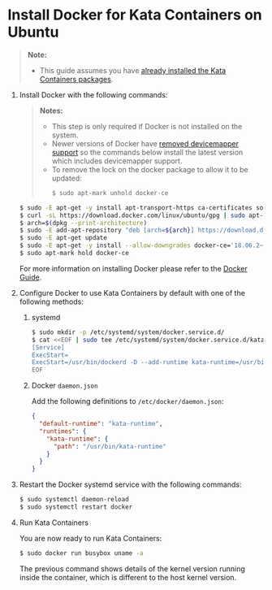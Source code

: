 # Install Docker for Kata Containers on Ubuntu

> **Note:**
>
> - This guide assumes you have
>   [already installed the Kata Containers packages](../ubuntu-installation-guide.md).

1. Install Docker with the following commands:

   > **Notes:**
   >
   > - This step is only required if Docker is not installed on the system.
   > - Newer versions of Docker have
   >   [removed devicemapper support](https://github.com/kata-containers/documentation/issues/373)
   >   so the commands below install the latest version which includes
   >   devicemapper support.
   > - To remove the lock on the docker package to allow it to be updated:
   >   ```sh
   >   $ sudo apt-mark unhold docker-ce
   >   ```

   ```bash
   $ sudo -E apt-get -y install apt-transport-https ca-certificates software-properties-common
   $ curl -sL https://download.docker.com/linux/ubuntu/gpg | sudo apt-key add -
   $ arch=$(dpkg --print-architecture)
   $ sudo -E add-apt-repository "deb [arch=${arch}] https://download.docker.com/linux/ubuntu $(lsb_release -cs) stable"
   $ sudo -E apt-get update
   $ sudo -E apt-get -y install --allow-downgrades docker-ce='18.06.2~ce~3-0~ubuntu'
   $ sudo apt-mark hold docker-ce
   ```

   For more information on installing Docker please refer to the
   [Docker Guide](https://docs.docker.com/engine/installation/linux/ubuntu).

2. Configure Docker to use Kata Containers by default with one of the following methods:

    1. systemd

        ```bash
        $ sudo mkdir -p /etc/systemd/system/docker.service.d/
        $ cat <<EOF | sudo tee /etc/systemd/system/docker.service.d/kata-containers.conf
        [Service]
        ExecStart=
        ExecStart=/usr/bin/dockerd -D --add-runtime kata-runtime=/usr/bin/kata-runtime --default-runtime=kata-runtime
        EOF
        ```

    2. Docker `daemon.json`

        Add the following definitions to `/etc/docker/daemon.json`:

        ```json
        {
          "default-runtime": "kata-runtime",
          "runtimes": {
            "kata-runtime": {
              "path": "/usr/bin/kata-runtime"
            }
          }
        }
        ```

3. Restart the Docker systemd service with the following commands:

   ```bash
   $ sudo systemctl daemon-reload
   $ sudo systemctl restart docker
   ```

4. Run Kata Containers

   You are now ready to run Kata Containers:

   ```bash
   $ sudo docker run busybox uname -a
   ```

   The previous command shows details of the kernel version running inside the
   container, which is different to the host kernel version.
